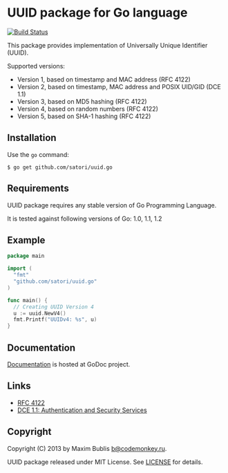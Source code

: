 # UUID package for Go language

[![Build Status](https://travis-ci.org/satori/uuid.go.png?branch=master)](https://travis-ci.org/satori/uuid.go)

This package provides implementation of Universally Unique Identifier (UUID).

Supported versions:
* Version 1, based on timestamp and MAC address (RFC 4122)
* Version 2, based on timestamp, MAC address and POSIX UID/GID (DCE 1.1)
* Version 3, based on MD5 hashing (RFC 4122)
* Version 4, based on random numbers (RFC 4122)
* Version 5, based on SHA-1 hashing (RFC 4122)

## Installation

Use the `go` command:

	$ go get github.com/satori/uuid.go

## Requirements

UUID package requires any stable version of Go Programming Language.

It is tested against following versions of Go: 1.0, 1.1, 1.2

## Example

```go
package main

import (
  "fmt"
  "github.com/satori/uuid.go"
)

func main() {
  // Creating UUID Version 4
  u := uuid.NewV4()
  fmt.Printf("UUIDv4: %s", u)
}
```

## Documentation

[Documentation](http://godoc.org/github.com/satori/uuid.go) is hosted at GoDoc project.

## Links
* [RFC 4122](http://tools.ietf.org/html/rfc4122)
* [DCE 1.1: Authentication and Security Services](http://pubs.opengroup.org/onlinepubs/9696989899/chap5.htm#tagcjh_08_02_01_01)

## Copyright

Copyright (C) 2013 by Maxim Bublis <b@codemonkey.ru>.

UUID package released under MIT License.
See [LICENSE](https://github.com/satori/uuid.go/blob/master/LICENSE) for details.
